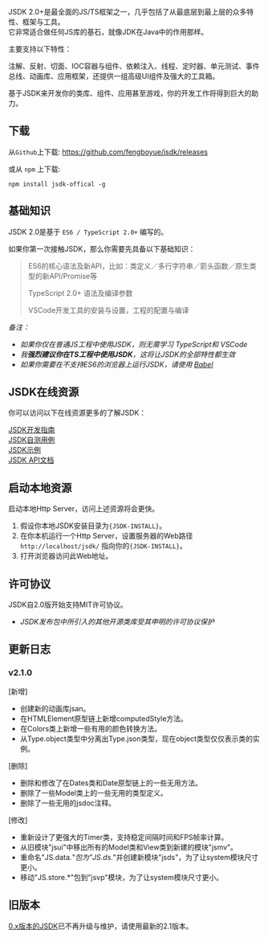 JSDK 2.0+是最全面的JS/TS框架之一，几乎包括了从最底层到最上层的众多特性、框架与工具。<br>
它非常适合做任何JS库的基石，就像JDK在Java中的作用那样。

主要支持以下特性： 
<p class="warn">
注解、反射、切面、IOC容器与组件、依赖注入、线程、定时器、单元测试、事件总线、动画库、应用框架，还提供一组高级UI组件及强大的工具箱。
</p>
基于JSDK来开发你的类库、组件、应用甚至游戏，你的开发工作将得到巨大的助力。

## 下载
从<code>Github</code>上下载: https://github.com/fengboyue/jsdk/releases

或从 <code>npm</code> 上下载:
```shell
npm install jsdk-offical -g
```

## 基础知识 
JSDK 2.0是基于 <code>ES6 / TypeScript 2.0+</code> 编写的。

如果你第一次接触JSDK，那么你需要先具备以下基础知识：
> ES6的核心语法及新API，比如：类定义／多行字符串／箭头函数／原生类型的新API/Promise等
>
> TypeScript 2.0+ 语法及编译参数
>
> VSCode开发工具的安装与设置，工程的配置与编译

*备注：*
* *如果你仅在普通JS工程中使用JSDK，则无需学习 TypeScript和 VSCode*
* *我<b>强烈建议你在TS工程中使用JSDK</b>，这将让JSDK的全部特性都生效*
* *如果你需要在不支持ES6的浏览器上运行JSDK，请使用 [Babel](https://babeljs.io/docs/en/)*

## JSDK在线资源
你可以访问以下在线资源更多的了解JSDK：
<p class="warn">
<a href="https://fengboyue.github.io/jsdk/docs/#/zh/quick" target="_blank">JSDK开发指南</a>
<br>
<a href="https://fengboyue.github.io/jsdk/tests" target="_blank">JSDK自测用例</a>
<br>
<a href="https://fengboyue.github.io/jsdk/examples" target="_blank">JSDK示例</a>
<br>
<a href="https://fengboyue.github.io/jsdk/api" target="_blank">JSDK API文档</a>
</p>

## 启动本地资源
启动本地Http Server，访问上述资源将会更快。
1. 假设你本地JSDK安装目录为<code>{JSDK-INSTALL}</code>。
2. 在你本机运行一个Http Server，设置服务器的Web路径 <code>http://localhost/jsdk/</code> 指向你的<code>{JSDK-INSTALL}</code>。
3. 打开浏览器访问此Web地址。

## 许可协议
JSDK自2.0版开始支持MIT许可协议。
* *JSDK发布包中所引入的其他开源类库受其申明的许可协议保护*

## 更新日志
### v2.1.0
[新增] 
- 创建新的动画库jsan。
- 在HTMLElement原型链上新增computedStyle方法。
- 在Colors类上新增一些有用的颜色转换方法。
- 从Type.object类型中分离出Type.json类型，现在object类型仅仅表示类的实例。

[删除] 
- 删除和修改了在Dates类和Date原型链上的一些无用方法。
- 删除了一些Model类上的一些无用的类型定义。
- 删除了一些无用的jsdoc注释。

[修改] 
- 重新设计了更强大的Timer类，支持稳定间隔时间和FPS帧率计算。
- 从旧模块"jsui"中移出所有的Model类和View类到新建的模块"jsmv"。
- 重命名"JS.data.*"包为"JS.ds.*"并创建新模块"jsds"，为了让system模块尺寸更小。
- 移动"JS.store.*"包到"jsvp"模块，为了让system模块尺寸更小。

## 旧版本
<a href="https://sourceforge.net/projects/jsdk2/" target="_blank">
0.x版本的JSDK</a>已不再升级与维护，请使用最新的2.1版本。